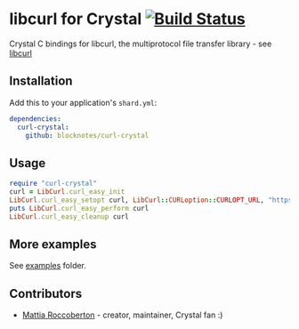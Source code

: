 # libcurl for Crystal [![Build Status](https://travis-ci.org/blocknotes/curl-crystal.svg)](https://travis-ci.org/blocknotes/curl-crystal)

Crystal C bindings for libcurl, the multiprotocol file transfer library - see [libcurl](https://curl.haxx.se/libcurl/)

## Installation

Add this to your application's `shard.yml`:

```yaml
dependencies:
  curl-crystal:
    github: blocknotes/curl-crystal
```

## Usage

```ruby
require "curl-crystal"
curl = LibCurl.curl_easy_init
LibCurl.curl_easy_setopt curl, LibCurl::CURLoption::CURLOPT_URL, "https://www.google.com"
puts LibCurl.curl_easy_perform curl
LibCurl.curl_easy_cleanup curl
```

## More examples

See [examples](https://github.com/blocknotes/curl-crystal/tree/master/examples) folder.

## Contributors

- [Mattia Roccoberton](http://blocknot.es) - creator, maintainer, Crystal fan :)
